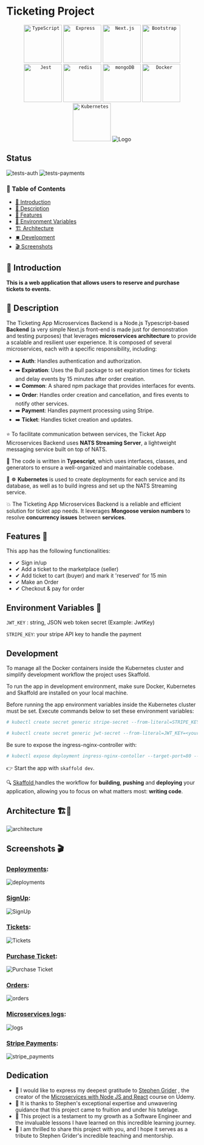 # Ticketing Project

<div align="center">
  <code><img width="100" src="https://user-images.githubusercontent.com/25181517/183890598-19a0ac2d-e88a-4005-a8df-1ee36782fde1.png" alt="TypeScript" title="TypeScript"/></code>
  <code><img width="100" src="https://user-images.githubusercontent.com/25181517/183859966-a3462d8d-1bc7-4880-b353-e2cbed900ed6.png" alt="Express" title="Express"/></code>
	<code><img width="100" src="https://github.com/marwin1991/profile-technology-icons/assets/136815194/5f8c622c-c217-4649-b0a9-7e0ee24bd704" alt="Next.js" title="Next.js"/></code>
  <code><img width="100" src="https://user-images.githubusercontent.com/25181517/183898054-b3d693d4-dafb-4808-a509-bab54cf5de34.png" alt="Bootstrap" title="Bootstrap"/></code>
	<code><img width="100" src="https://user-images.githubusercontent.com/25181517/187955005-f4ca6f1a-e727-497b-b81b-93fb9726268e.png" alt="Jest" title="Jest"/></code>
	<code><img width="100" src="https://user-images.githubusercontent.com/25181517/182884894-d3fa6ee0-f2b4-4960-9961-64740f533f2a.png" alt="redis" title="redis"/></code>
	<code><img width="100" src="https://user-images.githubusercontent.com/25181517/182884177-d48a8579-2cd0-447a-b9a6-ffc7cb02560e.png" alt="mongoDB" title="mongoDB"/></code>
  <code><img width="100" src="https://user-images.githubusercontent.com/25181517/117207330-263ba280-adf4-11eb-9b97-0ac5b40bc3be.png" alt="Docker" title="Docker"/></code>
	<code><img width="100" src="https://user-images.githubusercontent.com/25181517/182534006-037f08b5-8e7b-4e5f-96b6-5d2a5558fa85.png" alt="Kubernetes" title="Kubernetes"/></code>

<img src="https://camo.githubusercontent.com/628ca9bc2b443eead4b2225a02fb0b3b8e3202fcc1a9351f265f91460e8c23ef/68747470733a2f2f6e6174732e696f2f696d672f6c6f676f2e706e67" alt="Logo" data-canonical-src="https://nats.io/img/logo.png" style="max-width: 100%;">
</div>

## Status

![tests-auth](https://github.com/sRayen/Ticketing-Microservices/workflows/tests-auth/badge.svg)
![tests-payments](https://github.com/sRayen/Ticketing-Microservices/workflows/tests-payments/badge.svg)

### 📑 Table of Contents
- [📝 Introduction](#introduction)
- [📘 Description](#description)
- [🧩 Features](#features)
- [🚀 Environment Variables](#environment-varaibles)
- [🏗️ Architecture](#architecture)
- [⏹️ Development](#development)
- [🎬 Screenshots](#screenshots)

## 📘 Introduction <a name="introduction"></a>

 **This is a web application that allows users to reserve and purchase tickets to events.**

## 📘 Description <a name="description"></a>


The Ticketing App Microservices Backend is a Node.js Typescript-based **Backend** (a very simple Next.js front-end is made just for demonstration and testing purposes) that leverages **microservices architecture** to provide a scalable and resilient user experience. It is composed of several microservices, each with a specific responsibility, including:

* ➡️ **Auth**: Handles authentication and authorization.
* ➡️ **Expiration**: Uses the Bull package to set expiration times for tickets and delay events by 15 minutes after order creation.
* ➡️ **Common**: A shared npm package that provides interfaces for events.
* ➡️ **Order**: Handles order creation and cancellation, and fires events to notify other services.
* ➡️ **Payment**: Handles payment processing using Stripe.
* ➡️ **Ticket**: Handles ticket creation and updates.
  
⭐ To facilitate communication between services, the Ticket App Microservices Backend uses **NATS Streaming Server**, a lightweight messaging service built on top of NATS.

🌟 The code is written in **Typescript**, which uses interfaces, classes, and generators to ensure a well-organized and maintainable codebase.

🌟 ☸ **Kubernetes** is used to create deployments for each service and its database, as well as to build ingress and set up the NATS Streaming service.

💥 The Ticketing App Microservices Backend is a reliable and efficient solution for ticket app needs. It leverages **Mongoose version numbers** to resolve **concurrency issues** between **services**.

## Features 🧩 <a name="features"></a>

This app has the following functionalities:

* ✔ Sign in/up
* ✔ Add a ticket to the marketplace (seller)
* ✔ Add ticket to cart (buyer) and mark it 'reserved' for 15 min
* ✔ Make an Order
* ✔ Checkout & pay for order

## Environment Variables 🔑  <a name="environment-varaibles"></a>

 `JWT_KEY` : string, JSON web token secret <string> (Example: JwtKey)

`STRIPE_KEY`: your stripe API key to handle the payment 

## Development	<a name="development"></a>

To manage all the Docker containers inside the Kubernetes cluster and simplify development workflow the project uses Skaffold.

To run the app in development environment, make sure Docker, Kubernetes and Skaffold are installed on your local machine.

Before running the app environment variables inside the Kubernetes cluster must be set. Execute commands below to set these environment variables:

```bash
# kubectl create secret generic stripe-secret --from-literal=STRIPE_KEY=<your_stripe_key>

# kubectl create secret generic jwt-secret --from-literal=JWT_KEY=<your_jwt_key>
```

Be sure to expose the ingress-nginx-controller with:

```bash
# kubectl expose deployment ingress-nginx-contoller --target-port=80 --type=NodePort -n kube-system
```

👉 Start the app with `skaffold dev`.

🔍 [Skaffold ](https://skaffold.dev/) handles the workflow for **building**, **pushing** and **deploying** your application, allowing you to focus on what matters most: **writing code**.


##  Architecture 🏗️🔨 <a name="architecture"></a>

![architecture](https://github.com/SRayen/Ticketing-Microservices/assets/13922445/702adccc-3fb4-4410-acd1-957d639ef7f4)

##  Screenshots 🎬 <a name="screenshots"></a>

### <ins>Deployments</ins>:
![deployments](https://github.com/SRayen/Ticketing-Microservices/assets/13922445/e8b5fb9e-c042-4a1b-ad27-354cd2e77792)

### <ins>SignUp</ins>:
![SignUp](https://github.com/SRayen/Ticketing-Microservices/assets/13922445/24e87bba-7af6-49da-bcfd-84c78c3cdf25)

### <ins>Tickets</ins>:
![Tickets](https://github.com/SRayen/Ticketing-Microservices/assets/13922445/3b187359-8ad3-4b51-8786-c83745abc58a)

### <ins>Purchase Ticket</ins>:
![Purchase Ticket](https://github.com/SRayen/Ticketing-Microservices/assets/13922445/1ebc80eb-661e-429f-be4b-b4bfaa881f86)

### <ins>Orders</ins>:
![orders](https://github.com/SRayen/Ticketing-Microservices/assets/13922445/a289bd53-fc73-4ea5-b71f-5fe10bb8ae93)

### <ins>Microservices logs</ins>:
![logs](https://github.com/SRayen/Ticketing-Microservices/assets/13922445/3df3fc8e-d2d5-4d58-8ec6-eddb7ff97854)

### <ins>Stripe Payments</ins>:
![stripe_payments](https://github.com/SRayen/Ticketing-Microservices/assets/13922445/533b9e7c-ebd5-4c09-94f7-72f650dd04b5)

## Dedication

* 📌 I would like to express my deepest gratitude to [Stephen Grider](https://www.linkedin.com/in/stephengrider/) , the creator of the  [Microservices with Node JS and React](https://www.udemy.com/course/microservices-with-node-js-and-react/)  course on Udemy.
* 📌 It is thanks to Stephen's exceptional expertise and unwavering guidance that this project came to fruition and under his tutelage.
* 📌 This project is a testament to my growth as a Software Engineer and the invaluable lessons I have learned on this incredible learning journey.
* 📌 I am thrilled to share this project with you, and I hope it serves as a tribute to Stephen Grider's incredible teaching and mentorship.





